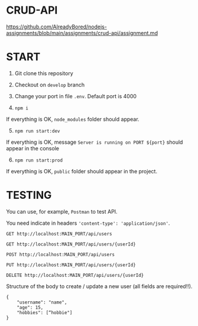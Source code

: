# CRUD-API
https://github.com/AlreadyBored/nodejs-assignments/blob/main/assignments/crud-api/assignment.md

# START

1. Git clone this repository

2. Checkout on `develop` branch

3. Change your port in file `.env`. Default port is 4000

4. `npm i`

If everything is OK, `node_modules` folder should appear.

5. `npm run start:dev`

If everything is OK, message `Server is running on PORT ${port}` should appear in the console

6. `npm run start:prod`

If everything is OK, `public` folder should appear in the project. 

# TESTING 
You can use, for example, `Postman` to test API.

You need indicate in headers `'content-type': 'application/json'`.

```
GET http://localhost:MAIN_PORT/api/users

GET http://localhost:MAIN_PORT/api/users/{userId}

POST http://localhost:MAIN_PORT/api/users

PUT http://localhost:MAIN_PORT/api/users/{userId}

DELETE http://localhost:MAIN_PORT/api/users/{userId}
```

Structure of the body to create / update a new user (all fields are required!!).

```
{
    "username": "name",
    "age": 15,
    "hobbies": [“hobbie"]
}
```

